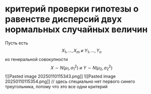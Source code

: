 # критерий проверки гипотезы о равенстве дисперсий двух нормальных случайных величин
Пусть есть 
$$
X_1,...,X_m \ и \ Y_1,...,Y_n
$$
из генеральной совокупности 
$$
X \sim N(\mu_1,\sigma_1^2) \ и \ Y \sim N(\mu_2,\sigma_2^2)
$$
![[Pasted image 20250110115343.png]]
![[Pasted image 20250110115354.png]]
// здесь специально нет первого синего треугольника, потому что это все одни критерий 